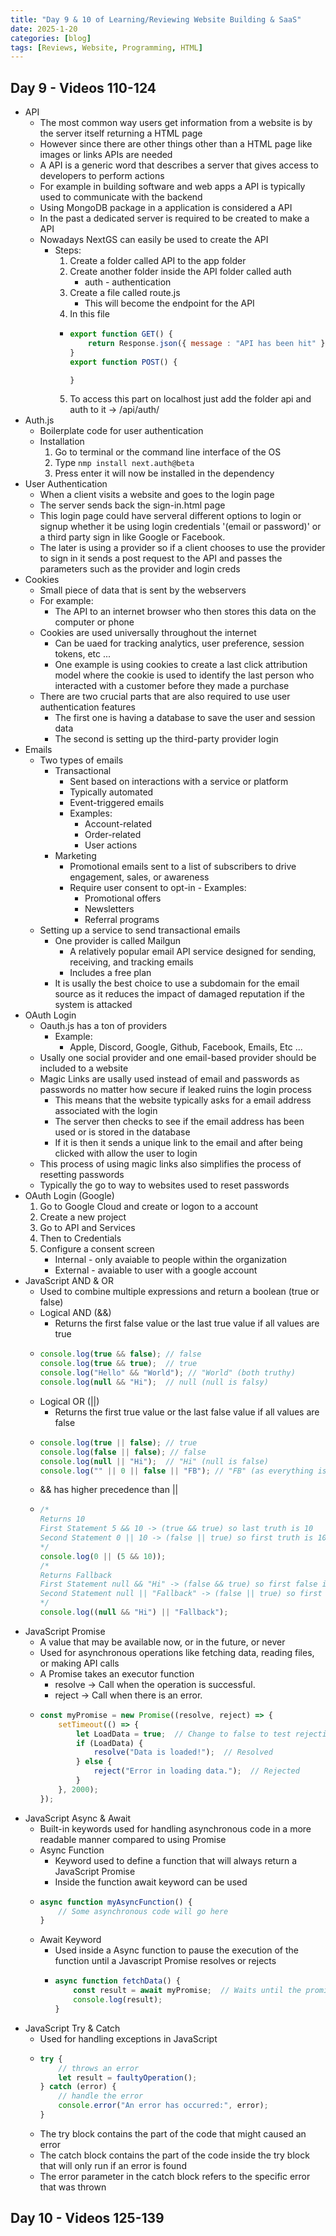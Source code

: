 ```yaml
---
title: "Day 9 & 10 of Learning/Reviewing Website Building & SaaS"
date: 2025-1-20
categories: [blog]
tags: [Reviews, Website, Programming, HTML]
---
```

## Day 9 - Videos 110-124
- API
    - The most common way users get information from a website is by the server itself returning a HTML page
    - However since there are other things other than a HTML page like images or links APIs are needed
    - A API is a generic word that describes a server that gives access to developers to perform actions
    - For example in building software and web apps a API is typically used to communicate with the backend
    - Using MongoDB package in a application is considered a API
    - In the past a dedicated server is required to be created to make a API
    - Nowadays NextGS can easily be used to create the API 
        - Steps:
            1. Create a folder called API to the app folder
            2. Create another folder inside the API folder called auth
                - auth - authentication
            3. Create a file called route.js
                - This will become the endpoint for the API
            4. In this file 
            -   ```javascript
                export function GET() {
                    return Response.json({ message : "API has been hit" });
                }
                export function POST() {

                }
                ```
            5. To access this part on localhost just add the folder api and auth to it -> /api/auth/
- Auth.js
    - Boilerplate code for user authentication
    - Installation
        1. Go to terminal or the command line interface of the OS
        2. Type `nmp install next.auth@beta`
        3. Press enter it will now be installed in the dependency
- User Authentication
    - When a client visits a website and goes to the login page
    - The server sends back the sign-in.html page
    - This login page could have serveral different options to login or signup whether it be using login credentials '(email or password)' or a third party sign in like Google or Facebook.
    - The later is using a provider so if a client chooses to use the provider to sign in it sends a post request to the API and passes the parameters such as the provider and login creds
- Cookies
    - Small piece of data that is sent by the webservers
    - For example:
        - The API to an internet browser who then stores this data on the computer or phone
    - Cookies are used universally throughout the internet
        - Can be uaed for tracking analytics, user preference, session tokens, etc ...
        - One example is using cookies to create a last click attribution model where the cookie is used to identify the last person who interacted with a customer before they made a purchase
    - There are two crucial parts that are also required to use user authentication features
        - The first one is having a database to save the user and session data
        - The second is setting up the third-party provider login
- Emails
    - Two types of emails
        - Transactional
            - Sent based on interactions with a service or platform
            - Typically automated
            - Event-triggered emails
            - Examples:
                - Account-related
                - Order-related
                - User actions
        - Marketing
            - Promotional emails sent to a list of subscribers to drive engagement, sales, or awareness
            - Require user consent to opt-in - Examples:
                - Promotional offers
                - Newsletters
                - Referral programs
    - Setting up a service to send transactional emails
        - One provider is called Mailgun
            - A relatively popular email API service designed for sending, receiving, and tracking emails
            - Includes a free plan
        - It is usally the best choice to use a subdomain for the email source as it reduces the impact of damaged reputation if the system is attacked
- OAuth Login
    - Oauth.js has a ton of providers
        - Example:
            - Apple, Discord, Google, Github, Facebook, Emails, Etc ...
    - Usally one social provider and one email-based provider should be included to a website
    - Magic Links are usally used instead of email and passwords as passwords no matter how secure if leaked ruins the login process
        - This means that the website typically asks for a email address associated with the login
        - The server then checks to see if the email address has been used or is stored in the database
        - If it is then it sends a unique link to the email and after being clicked with allow the user to login
    - This process of using magic links also simplifies the process of resetting passwords
    - Typically the go to way to websites used to reset passwords
- OAuth Login (Google)
    1. Go to Google Cloud and create or logon to a account
    2. Create a new project
    3. Go to API and Services
    4. Then to Credentials
    5. Configure a consent screen
        - Internal - only avaiable to people within the organization
        - External - avaiable to user with a google account
- JavaScript AND & OR
    - Used to combine multiple expressions and return a boolean (true or false)
    - Logical AND (&&)
        - Returns the first false value or the last true value if all values are true
    -   ```javascript
        console.log(true && false); // false
        console.log(true && true);  // true
        console.log("Hello" && "World"); // "World" (both truthy)
        console.log(null && "Hi");  // null (null is falsy)
        ```
    - Logical OR (||)
        - Returns the first true value or the last false value if all values are false
    -   ```javascript
        console.log(true || false); // true
        console.log(false || false); // false
        console.log(null || "Hi");  // "Hi" (null is false)
        console.log("" || 0 || false || "FB"); // "FB" (as everything is false)
        ```
    - && has higher precedence than ||
    -   ```javascript
        /*
        Returns 10
        First Statement 5 && 10 -> (true && true) so last truth is 10
        Second Statement 0 || 10 -> (false || true) so first truth is 10
        */
        console.log(0 || (5 && 10));
        /*
        Returns Fallback
        First Statement null && "Hi" -> (false && true) so first false is null
        Second Statement null || "Fallback" -> (false || true) so first true is "Fallback"
        */
        console.log((null && "Hi") || "Fallback"); 
        ```
- JavaScript Promise
    - A value that may be available now, or in the future, or never
    - Used for asynchronous operations like fetching data, reading files, or making API calls
    - A Promise takes an executor function
        - resolve → Call when the operation is successful.
        - reject → Call when there is an error.
    -   ```javascript
        const myPromise = new Promise((resolve, reject) => {
            setTimeout(() => {
                let LoadData = true;  // Change to false to test rejection
                if (LoadData) {
                    resolve("Data is loaded!");  // Resolved
                } else {
                    reject("Error in loading data.");  // Rejected
                }
            }, 2000);
        });
        ```
- JavaScript Async & Await
    - Built-in keywords used for handling asynchronous code in a more readable manner compared to using Promise
    - Async Function
        - Keyword used to define a function that will always return a JavaScript Promise
        - Inside the function await keyword can be used
    -   ```javascript
        async function myAsyncFunction() {
            // Some asynchronous code will go here
        }
        ```
    - Await Keyword
        - Used inside a Async function to pause the execution of the function until a Javascript Promise resolves or rejects
        -   ```javascript
            async function fetchData() {
                const result = await myPromise;  // Waits until the promise resolves
                console.log(result);
            }
            ```
- JavaScript Try & Catch
    - Used for handling exceptions in JavaScript
    -   ```javascript
        try {
            // throws an error
            let result = faultyOperation(); 
        } catch (error) {
            // handle the error
            console.error("An error has occurred:", error);
        }
        ```
    - The try block contains the part of the code that might caused an error
    - The catch block contains the part of the code inside the try block that will only run if an error is found
    - The error parameter in the catch block refers to the specific error that was thrown
## Day 10 - Videos 125-139